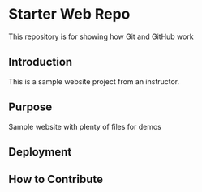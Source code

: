 # Starter Web Repo

This repository is for showing how Git and GitHub work

## Introduction
This is a sample website project from an instructor.

## Purpose

Sample website with plenty of files for demos

## Deployment

## How to Contribute